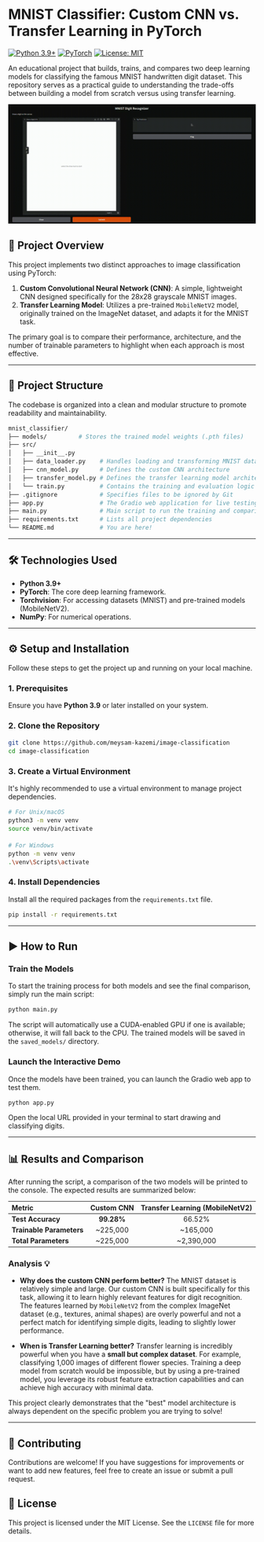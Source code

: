 # MNIST Classifier: Custom CNN vs. Transfer Learning in PyTorch

[![Python 3.9+](https://img.shields.io/badge/Python-3.9+-blue.svg)](https://www.python.org/downloads/)
[![PyTorch](https://img.shields.io/badge/PyTorch-%23EE4C2C.svg?logo=pytorch&logoColor=white)](https://pytorch.org/)
[![License: MIT](https://img.shields.io/badge/license-Apache%202-blue)](https://github.com/meysam-kazemi/image-classification/blob/main/LICENSE)

An educational project that builds, trains, and compares two deep learning models for classifying the famous MNIST handwritten digit dataset. This repository serves as a practical guide to understanding the trade-offs between building a model from scratch versus using transfer learning.

![vid](https://github.com/meysam-kazemi/image-classification/blob/main/video/vid.gif)


## 📜 Project Overview

This project implements two distinct approaches to image classification using PyTorch:

1.  **Custom Convolutional Neural Network (CNN)**: A simple, lightweight CNN designed specifically for the 28x28 grayscale MNIST images.
2.  **Transfer Learning Model**: Utilizes a pre-trained `MobileNetV2` model, originally trained on the ImageNet dataset, and adapts it for the MNIST task.

The primary goal is to compare their performance, architecture, and the number of trainable parameters to highlight when each approach is most effective.

***

## 📂 Project Structure

The codebase is organized into a clean and modular structure to promote readability and maintainability.

```bash
mnist_classifier/
├── models/         # Stores the trained model weights (.pth files)
├── src/
│   ├── __init__.py
│   ├── data_loader.py    # Handles loading and transforming MNIST data
│   ├── cnn_model.py      # Defines the custom CNN architecture
│   ├── transfer_model.py # Defines the transfer learning model architecture
│   └── train.py          # Contains the training and evaluation logic
├── .gitignore            # Specifies files to be ignored by Git
├── app.py                # The Gradio web application for live testing
├── main.py               # Main script to run the training and comparison
├── requirements.txt      # Lists all project dependencies
└── README.md             # You are here!
```

***

## 🛠️ Technologies Used

* **Python 3.9+**
* **PyTorch**: The core deep learning framework.
* **Torchvision**: For accessing datasets (MNIST) and pre-trained models (MobileNetV2).
* **NumPy**: For numerical operations.

***

## ⚙️ Setup and Installation

Follow these steps to get the project up and running on your local machine.

### 1. Prerequisites
Ensure you have **Python 3.9** or later installed on your system.

### 2. Clone the Repository
```bash
git clone https://github.com/meysam-kazemi/image-classification
cd image-classification
```

### 3. Create a Virtual Environment
It's highly recommended to use a virtual environment to manage project dependencies.
```bash
# For Unix/macOS
python3 -m venv venv
source venv/bin/activate

# For Windows
python -m venv venv
.\venv\Scripts\activate
```

### 4. Install Dependencies
Install all the required packages from the `requirements.txt` file.
```bash
pip install -r requirements.txt
```

***

## ▶️ How to Run

### Train the Models
To start the training process for both models and see the final comparison, simply run the main script:
```bash
python main.py
```
The script will automatically use a CUDA-enabled GPU if one is available; otherwise, it will fall back to the CPU. The trained models will be saved in the `saved_models/` directory.

### Launch the Interactive Demo
Once the models have been trained, you can launch the Gradio web app to test them.

```bash
python app.py
```

Open the local URL provided in your terminal to start drawing and classifying digits.



***

## 📊 Results and Comparison

After running the script, a comparison of the two models will be printed to the console. The expected results are summarized below:

| Metric | Custom CNN | Transfer Learning (MobileNetV2) |
| :--- | :---: | :---: |
| **Test Accuracy** | **99.28%** | 66.52% |
| **Trainable Parameters**| ~225,000 | ~165,000 |
| **Total Parameters** | ~225,000 | ~2,390,000 |

### Analysis 💡

* **Why does the custom CNN perform better?** The MNIST dataset is relatively simple and large. Our custom CNN is built specifically for this task, allowing it to learn highly relevant features for digit recognition. The features learned by `MobileNetV2` from the complex ImageNet dataset (e.g., textures, animal shapes) are overly powerful and not a perfect match for identifying simple digits, leading to slightly lower performance.

* **When is Transfer Learning better?** Transfer learning is incredibly powerful when you have a **small but complex dataset**. For example, classifying 1,000 images of different flower species. Training a deep model from scratch would be impossible, but by using a pre-trained model, you leverage its robust feature extraction capabilities and can achieve high accuracy with minimal data.

This project clearly demonstrates that the "best" model architecture is always dependent on the specific problem you are trying to solve!

***

## 🤝 Contributing

Contributions are welcome! If you have suggestions for improvements or want to add new features, feel free to create an issue or submit a pull request.

## 📄 License

This project is licensed under the MIT License. See the `LICENSE` file for more details.
